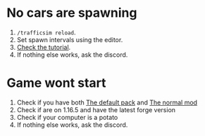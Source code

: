 # No cars are spawning
1. ```/trafficsim reload```.
2. Set spawn intervals using the editor.
3. [Check the tutorial](https://www.youtube.com/watch?v=ybddGoVTWEQ).
4. If nothing else works, ask the discord.

# Game wont start
1. Check if you have both [The default pack](https://www.curseforge.com/minecraft/mc-mods/traffic-simulator-default-content-pack) and [The normal mod](https://www.curseforge.com/minecraft/mc-mods/traffic-simulator)
2. Check if are on 1.16.5 and have the latest forge version
3. Check if your computer is a potato
4. If nothing else works, ask the discord.